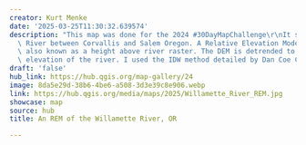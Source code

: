 ```yaml
---
creator: Kurt Menke
date: '2025-03-25T11:30:32.639574'
description: "This map was done for the 2024 #30DayMapChallenge\r\nIt shows the Willamette\
  \ River between Corvallis and Salem Oregon. A Relative Elevation Model (REM) is\
  \ also known as a height above river raster. The DEM is detrended to the baseline\
  \ elevation of the river. I used the IDW method detailed by Dan Coe Carto: https://dancoecarto.com/creating-rems-in-qgis-the-idw-method"
draft: 'false'
hub_link: https://hub.qgis.org/map-gallery/24
image: 8da5e29d-38b6-4be6-a508-3d3e39c8e906.webp
link: https://hub.qgis.org/media/maps/2025/Willamette_River_REM.jpg
showcase: map
source: hub
title: An REM of the Willamette River, OR

---
```

